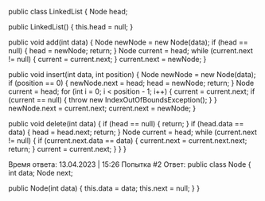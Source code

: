 public class LinkedList {
Node head;

public LinkedList() {
this.head = null;
}

public void add(int data) {
Node newNode = new Node(data);
if (head == null) {
head = newNode;
return;
}
Node current = head;
while (current.next != null) {
current = current.next;
}
current.next = newNode;
}

public void insert(int data, int position) {
Node newNode = new Node(data);
if (position == 0) {
newNode.next = head;
head = newNode;
return;
}
Node current = head;
for (int i = 0; i < position - 1; i++) {
current = current.next;
if (current == null) {
throw new IndexOutOfBoundsException();
}
}
newNode.next = current.next;
current.next = newNode;
}

public void delete(int data) {
if (head == null) {
return;
}
if (head.data == data) {
head = head.next;
return;
}
Node current = head;
while (current.next != null) {
if (current.next.data == data) {
current.next = current.next.next;
return;
}
current = current.next;
}
}
}

Время ответа: 13.04.2023 | 15:26
Попытка #2
Ответ: 
public class Node {
int data;
Node next;

public Node(int data) {
this.data = data;
this.next = null;
}
}
